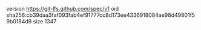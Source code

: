 version https://git-lfs.github.com/spec/v1
oid sha256:cb39daa3faf093fab4ef91777cc8d173ee4336918084ae98d49801f59b0184d9
size 1347
